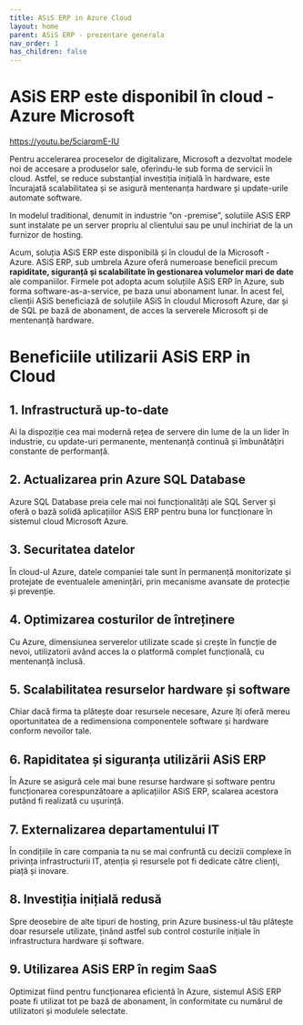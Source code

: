 ```yaml
---
title: ASiS ERP in Azure Cloud
layout: home
parent: ASiS ERP - prezentare generala
nav_order: 1
has_children: false
---
```


#  ASiS ERP este disponibil în cloud - Azure Microsoft

https://youtu.be/5ciarqmE-IU

Pentru accelerarea proceselor de digitalizare, Microsoft a dezvoltat modele noi de accesare a produselor sale, oferindu-le sub forma de servicii în cloud. Astfel, se reduce substanțial investiția inițială în hardware, este încurajată scalabilitatea și se asigură mentenanța hardware și update-urile automate software. 

In modelul traditional, denumit in industrie “on -premise”, solutiile ASiS ERP sunt instalate pe un server propriu al clientului sau pe unul inchiriat de la un furnizor de hosting.

Acum, soluția ASiS ERP este disponibilă și în cloudul de la Microsoft - Azure. 
ASiS ERP, sub umbrela Azure  oferă numeroase beneficii precum **rapiditate, siguranță și scalabilitate în gestionarea volumelor mari de date** ale companiilor.
Firmele pot adopta acum soluțiile ASiS ERP în Azure, sub forma software-as-a-service, pe baza unui abonament lunar. În acest fel, clienții ASiS beneficiază de soluțiile ASiS în cloudul Microsoft Azure, dar și de SQL pe bază de abonament, de acces la serverele Microsoft și de mentenanță hardware.  

# Beneficiile utilizarii ASiS ERP in Cloud

## 1. Infrastructură up-to-date
Ai la dispoziție cea mai modernă rețea de servere din lume de la un lider în industrie, cu update-uri permanente, mentenanță continuă și îmbunătățiri constante de performanță.

## 2. Actualizarea prin Azure SQL Database
Azure SQL Database preia cele mai noi funcționalități ale SQL Server și oferă o bază solidă aplicațiilor ASiS ERP pentru buna lor funcționare în sistemul cloud Microsoft Azure.

## 3. Securitatea datelor
În cloud-ul Azure, datele companiei tale sunt în permanență monitorizate și protejate de eventualele amenințări, prin mecanisme avansate de protecție și prevenție.

## 4. Optimizarea costurilor de întreținere
Cu Azure, dimensiunea serverelor utilizate scade și crește în funcție de nevoi, utilizatorii având acces la o platformă complet funcțională, cu mentenanță inclusă.

## 5. Scalabilitatea resurselor hardware și software
Chiar dacă firma ta plătește doar resursele necesare, Azure îți oferă mereu oportunitatea de a redimensiona componentele software și hardware conform nevoilor tale. 

## 6. Rapiditatea și siguranța  utilizării ASiS ERP
În Azure se asigură cele mai bune resurse hardware și software pentru funcționarea corespunzătoare a aplicațiilor ASiS ERP, scalarea acestora putând fi realizată cu ușurință.

## 7. Externalizarea departamentului IT
În condițiile în care compania ta nu se mai confruntă cu decizii complexe în privința infrastructurii IT, atenția și resursele pot fi dedicate către clienți, piață și inovare.

## 8. Investiția inițială redusă
Spre deosebire de alte tipuri de hosting, prin Azure business-ul tău plătește doar resursele utilizate, ținând astfel sub control costurile inițiale în infrastructura hardware și software.

## 9. Utilizarea ASiS ERP în regim SaaS
Optimizat fiind pentru funcționarea eficientă în Azure, sistemul ASiS ERP poate fi utilizat tot pe bază de abonament, în conformitate cu numărul de utilizatori și modulele selectate.



